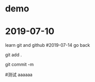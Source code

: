 # demo
# 2019-07-10
learn git and github
#2019-07-14
go back

git add . 

git commit -m

#测试
aaaaaa
